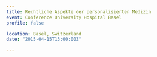 ```yaml
---
title: Rechtliche Aspekte der personalisierten Medizin
event: Conference University Hospital Basel
profile: false

location: Basel, Switzerland
date: "2015-04-15T13:00:00Z"

---
```

